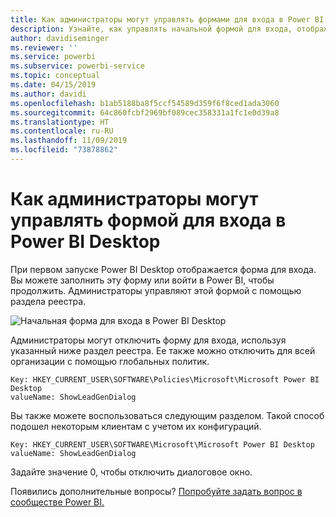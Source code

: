 ```yaml
---
title: Как администраторы могут управлять формами для входа в Power BI Desktop
description: Узнайте, как управлять начальной формой для входа, отображаемой при открытии Power BI Desktop.
author: davidiseminger
ms.reviewer: ''
ms.service: powerbi
ms.subservice: powerbi-service
ms.topic: conceptual
ms.date: 04/15/2019
ms.author: davidi
ms.openlocfilehash: b1ab5188ba8f5ccf54589d359f6f8ced1ada3060
ms.sourcegitcommit: 64c860fcbf2969bf089cec358331a1fc1e0d39a8
ms.translationtype: HT
ms.contentlocale: ru-RU
ms.lasthandoff: 11/09/2019
ms.locfileid: "73878862"
---
```

# <a name="how-administrators-can-manage-the-power-bi-desktop-sign-in-form"></a>Как администраторы могут управлять формой для входа в Power BI Desktop
При первом запуске Power BI Desktop отображается форма для входа. Вы можете заполнить эту форму или войти в Power BI, чтобы продолжить. Администраторы управляют этой формой с помощью раздела реестра. 

![Начальная форма для входа в Power BI Desktop](media/desktop-admin-sign-in-form/sign-in-form.png)

Администраторы могут отключить форму для входа, используя указанный ниже раздел реестра. Ее также можно отключить для всей организации с помощью глобальных политик.

```
Key: HKEY_CURRENT_USER\SOFTWARE\Policies\Microsoft\Microsoft Power BI Desktop
valueName: ShowLeadGenDialog
```
Вы также можете воспользоваться следующим разделом. Такой способ подошел некоторым клиентам с учетом их конфигураций.

```
Key: HKEY_CURRENT_USER\SOFTWARE\Microsoft\Microsoft Power BI Desktop
valueName: ShowLeadGenDialog
```

Задайте значение 0, чтобы отключить диалоговое окно.




Появились дополнительные вопросы? [Попробуйте задать вопрос в сообществе Power BI.](https://community.powerbi.com/)

